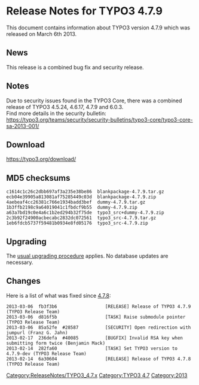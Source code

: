 Release Notes for TYPO3 4.7.9
=============================

This document contains information about TYPO3 version 4.7.9 which was
released on March 6th 2013.

News
----

This release is a combined bug fix and security release.

Notes
-----

Due to security issues found in the TYPO3 Core, there was a combined
release of TYPO3 4.5.24, 4.6.17, 4.7.9 and 6.0.3.\
Find more details in the security bulletin:
<https://typo3.org/teams/security/security-bulletins/typo3-core/typo3-core-sa-2013-001/>

Download
--------

<https://typo3.org/download/>

MD5 checksums
-------------

    c1614c1c26c2dbb697af3a235e38be86  blankpackage-4.7.9.tar.gz
    ecb04e39905a813081af75285449c03d  blankpackage-4.7.9.zip
    4aebeaf4cc26381c766e1934badd3bef  dummy-4.7.9.tar.gz
    1b3ffb2198c9a64019041c1fbdcf9b55  dummy-4.7.9.zip
    a63a7bd19c0e4a6c1b2ed294b32f75de  typo3_src+dummy-4.7.9.zip
    2c3b92f24900acbecabc2832dc072561  typo3_src-4.7.9.tar.gz
    1eb6fdcb5737f59481b0934e8fd05176  typo3_src-4.7.9.zip

Upgrading
---------

The [usual upgrading
procedure](https://docs.typo3.org/typo3cms/InstallationGuide/) applies.
No database updates are necessary.

Changes
-------

Here is a list of what was fixed since [4.7.8](TYPO3_4.7.8 "wikilink"):

    2013-03-06  fb3f3b6                  [RELEASE] Release of TYPO3 4.7.9 (TYPO3 Release Team)
    2013-03-06  d816f5b                  [TASK] Raise submodule pointer (TYPO3 Release Team)
    2013-03-06  85a52fe  #28587          [SECURITY] Open redirection with jumpurl (Franz G. Jahn)
    2013-02-17  236defa  #40085          [BUGFIX] Invalid RSA key when submitting form twice (Benjamin Mack)
    2013-02-14  282fa60                  [TASK] Set TYPO3 version to 4.7.9-dev (TYPO3 Release Team)
    2013-02-14  6a30604                  [RELEASE] Release of TYPO3 4.7.8 (TYPO3 Release Team)

<Category:ReleaseNotes/TYPO3_4.7.x> [Category:TYPO3
4.7](Category:TYPO3_4.7 "wikilink") <Category:2013>
